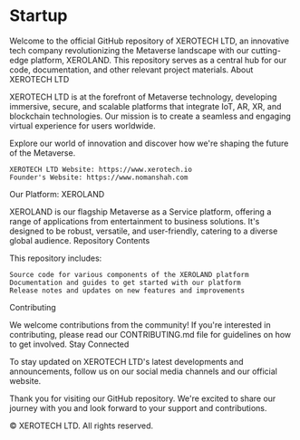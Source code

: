 # Startup
Welcome to the official GitHub repository of XEROTECH LTD, an innovative tech company revolutionizing the Metaverse landscape with our cutting-edge platform, XEROLAND. This repository serves as a central hub for our code, documentation, and other relevant project materials.
About XEROTECH LTD

XEROTECH LTD is at the forefront of Metaverse technology, developing immersive, secure, and scalable platforms that integrate IoT, AR, XR, and blockchain technologies. Our mission is to create a seamless and engaging virtual experience for users worldwide.

Explore our world of innovation and discover how we're shaping the future of the Metaverse.

    XEROTECH LTD Website: https://www.xerotech.io
    Founder's Website: https://www.nomanshah.com

Our Platform: XEROLAND

XEROLAND is our flagship Metaverse as a Service platform, offering a range of applications from entertainment to business solutions. It's designed to be robust, versatile, and user-friendly, catering to a diverse global audience.
Repository Contents

This repository includes:

    Source code for various components of the XEROLAND platform
    Documentation and guides to get started with our platform
    Release notes and updates on new features and improvements

Contributing

We welcome contributions from the community! If you're interested in contributing, please read our CONTRIBUTING.md file for guidelines on how to get involved.
Stay Connected

To stay updated on XEROTECH LTD's latest developments and announcements, follow us on our social media channels and our official website.

Thank you for visiting our GitHub repository. We're excited to share our journey with you and look forward to your support and contributions.

© XEROTECH LTD. All rights reserved.
